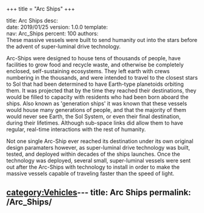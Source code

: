 +++
title = "Arc Ships"
+++

title:		Arc Ships
desc:		
date:		2019/01/25
version:	1.0.0
template:	
nav:		Arc_Ships
percent:	100
authors:	
These massive vessels were built to send humanity out into the stars
before the advent of super-luminal drive technology.

Arc-Ships were designed to house tens of thousands of people, have
facilities to grow food and recycle waste, and otherwise be completely
enclosed, self-sustaining ecosystems. They left earth with crews
numbering in the thousands, and were intended to travel to the closest
stars to Sol that had been determined to have Earth-type planetoids
orbiting them. It was projected that by the time they reached their
destinations, they would be filled to capacity with residents who had
been born aboard the ships. Also known as 'generation ships' it was
known that these vessels would house many generations of people, and
that the majority of them would never see Earth, the Sol System, or even
their final destination, during their lifetimes. Although sub-space
links did allow them to have regular, real-time interactions with the
rest of humanity.

Not one single Arc-Ship ever reached its destination under its own
original design paramaters however, as super-luminal drive technology
was built, tested, and deployed within decades of the ships launches.
Once the technology was deployed, several small, super-luminal vessels
were sent out after the Arc-Ships with technology to install in order to
make the massive vessels capable of traveling faster than the speed of
light.

[category:Vehicles](category:Vehicles "wikilink")---
title: Arc Ships
permalink: /Arc_Ships/
---

